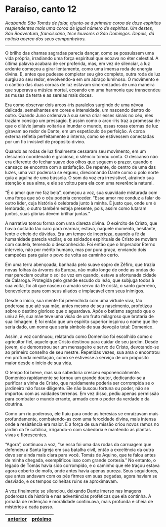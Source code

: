 # Paraíso, canto 12

_Acabando São Tomás de falar, ajunta-se à primeira coroa de doze espíritos resplendentes mais uma coroa de igual número de espíritos. Um destes, São Boaventura, franciscano, tece louvores a São Domingos. Depois, dá notícia acerca dos seus companheiros._

---

O brilho das chamas sagradas parecia dançar, como se possuíssem uma vida própria, irradiando uma força espiritual que ecoava no éter celestial. A última palavra acabara de ser proferida, mas, em vez de silenciar, a luz ardente começou a girar lentamente, como uma imensa roda de energia divina. E, antes que pudesse completar seu giro completo, outra roda de luz surgiu ao seu redor, envolvendo-a em um abraço luminoso. O movimento e o cântico das duas coroas de luz estavam sincronizados de uma maneira que superava a música mortal, ecoando em uma harmonia que transcendeu as musas da terra e as sereias mais doces.

Era como observar dois arcos-íris paralelos surgindo de uma névoa delicada, semelhantes em cores e intensidade, um nascendo dentro do outro. Quando Juno ordenava à sua serva criar esses sinais no céu, eles traziam consigo um presságio. E assim como o arco-íris traz a promessa de que o dilúvio jamais voltaria a inundar o mundo, essas rosas eternas de luz giravam ao redor de Dante, em um espetáculo de perfeição. A coroa externa refletia perfeitamente a interna, como se estivessem conectadas por um fio invisível de propósito divino.

Quando as rodas de luz finalmente cessaram seu movimento, em um descanso coordenado e gracioso, o silêncio tomou conta. O descanso não era diferente do fechar suave dos olhos que seguem o prazer, quando o cansaço se encontra com a satisfação. De repente, do centro de uma das luzes, uma voz poderosa se ergueu, direcionando Dante como o polo norte guia a agulha de uma bússola. O som da voz era irresistível, atraindo sua atenção e sua alma, e ele se voltou para ela com uma reverência natural.

“É o amor que me faz bela”, começou a voz, sua suavidade misturada com uma força que só o céu poderia conceder. “Esse amor me conduz a falar do outro líder, cuja história é celebrada junto à minha. É justo que, onde um é lembrado, o outro também esteja presente, pois, assim como lutaram juntos, suas glórias devem brilhar juntas.”

A narrativa tomou forma com uma clareza divina. O exército de Cristo, que havia custado tão caro para rearmar, estava, naquele momento, hesitante, lento e cheio de dúvidas. Era um tempo de incerteza, quando a fé da humanidade parecia vacilar, e os soldados espirituais de Cristo se moviam com cautela, temendo o desconhecido. Foi então que o Imperador Eterno interveio, não por mérito humano, mas por pura graça, enviando dois campeões para guiar o povo de volta ao caminho certo.

Em uma terra abençoada, banhada pelo suave sopro de Zéfiro, que trazia novas folhas às árvores da Europa, não muito longe de onde as ondas do mar pareciam ocultar o sol de vez em quando, estava a afortunada cidade de Calaroga. Protegida pelo grande escudo do leão, que subjuga todos à sua volta, foi ali que nasceu o amado servo da fé cristã, o santo guerreiro, benevolente para com seus aliados e implacável com seus inimigos.

Desde o início, sua mente foi preenchida com uma virtude viva, tão poderosa que até sua mãe, antes mesmo de seu nascimento, profetizou sobre o destino glorioso que o aguardava. Após o batismo sagrado que o uniu à Fé, sua mãe teve uma visão de um fruto milagroso que brotaria de sua linhagem. E foi então que um espírito superior inspirou o nome que lhe seria dado, um nome que seria símbolo de sua devoção total: Domenico.

Assim, a voz continuou, relatando como Domenico foi escolhido como o agricultor fiel, aquele que Cristo destinou para cuidar de seu jardim. Desde jovem, ele demonstrou ser um mensageiro e servo de Cristo, devotando-se ao primeiro conselho de seu mestre. Repetidas vezes, sua ama o encontrou em profunda meditação, como se estivesse a serviço de um propósito maior desde o início de sua vida.

O tempo foi breve, mas sua sabedoria cresceu exponencialmente. Domenico rapidamente se tornou um grande doutor, dedicando-se a purificar a vinha de Cristo, que rapidamente poderia ser corrompida se o jardineiro não fosse diligente. Ele não buscou fortuna ou poder, não se importou com as vaidades terrenas. Em vez disso, pediu apenas permissão para combater o mundo errante, armado com o poder da verdade e da doutrina.

Como um rio poderoso, ele fluiu para onde as heresias se enraizavam mais profundamente, combatendo-as com uma ferocidade divina, mais intensa onde a resistência era maior. E a força de sua missão criou novos ramos no jardim da fé católica, irrigando-o com sabedoria e mantendo as plantas vivas e florescentes.

“Agora”, continuou a voz, “se essa foi uma das rodas da carruagem que defendeu a Santa Igreja em sua batalha civil, então a excelência da outra deve ser ainda mais clara para você. Tomás de Aquino, que te falou antes de minha chegada, exemplificou isso com grande cortesia.” No entanto, o legado de Tomás havia sido corrompido, e o caminho que ele traçou estava agora coberto de mofo, onde antes havia apenas pureza. Seus seguidores, que antes andavam com os pés firmes em suas pegadas, agora haviam se desviado, e os tempos colheitas ruins se aproximavam.

A voz finalmente se silenciou, deixando Dante imerso nas imagens poderosas da história e nas advertências proféticas que ela continha. A jornada de redenção e moralidade continuava, mais profunda e cheia de mistérios a cada passo.

| [anterior](/c_paraiso/11/README.md) | [próximo](/c_paraiso/13/README.md) |
|----------|---------|